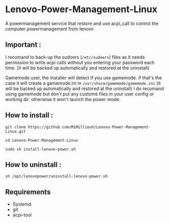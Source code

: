 # Lenovo-Power-Management-Linux
A powermanagement service that restore and use acpi_call to control the computer powermanagement from lenovo

## Important :

I recomand to back-up the sudoers (`/etc/sudoers`) files as it needs permission to write acpi calls without you entering your password each time.
(it will be backed up automatically and restored at the uninstall)

Gamemode user, the installer will detect if you use gamemode. if that's the case it will create a gamemode.ini in `/usr/share/gamemode/gamemode.ini`
(it will be backed up automatically and restored at the uninstall)
I do recomand using gamemode but don't put any custome files in your user config or working dir. otherwise it won't launch the power mode.

## How to install :

`git clone https://github.com/MiMillieuh/Lenovo-Power-Management-Linux.git`

`cd Lenovo-Power-Management-Linux`

`sudo sh install-lenovo-power.sh`

## How to uninstall : 

`sh /opt/lenovopower/uninstall-lenovo-power.sh`

## Requirements

- Systemd
- git
- acpi-tool
